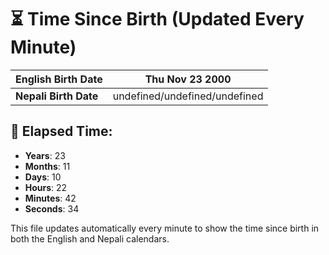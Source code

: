 # ⏳ Time Since Birth (Updated Every Minute)

| **English Birth Date** | Thu Nov 23 2000 |
|------------------------|-------------------------------------|
| **Nepali Birth Date**  | undefined/undefined/undefined                  |

## 📅 Elapsed Time:

- **Years**: 23
- **Months**: 11
- **Days**: 10
- **Hours**: 22
- **Minutes**: 42
- **Seconds**: 34

This file updates automatically every minute to show the time since birth in both the English and Nepali calendars.